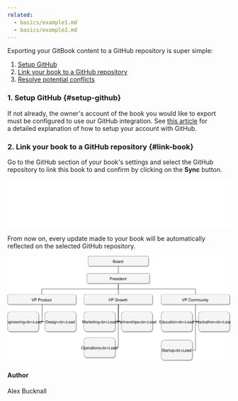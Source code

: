 ```yaml
---
related:
  - basics/example1.md
  - basics/example2.md
---
```


Exporting your GitBook content to a GitHub repository is super simple:

1. [Setup GitHub](#setup-github)
2. [Link your book to a GitHub repository](#link-book)
3. [Resolve potential conflicts](./how-can-i-resolve-github-sync-errors.md)

### 1. Setup GitHub {#setup-github}

If not already, the owner's account of the book you would like to export  
must be configured to use our GitHub integration. See [this article](./can-i-host-on-github.md#github-integration) for  
a detailed explanation of how to setup your account with GitHub.

### 2. Link your book to a GitHub repository {#link-book}

Go to the GitHub section of your book's settings and select the GitHub repository to link this book to and confirm by clicking on the **Sync** button.

![](/assets/wt-logo.png)

From now on, every update made to your book will be automatically reflected on the selected GitHub repository.

![](/assets/structure.svg)

#### Author

Alex Bucknall

